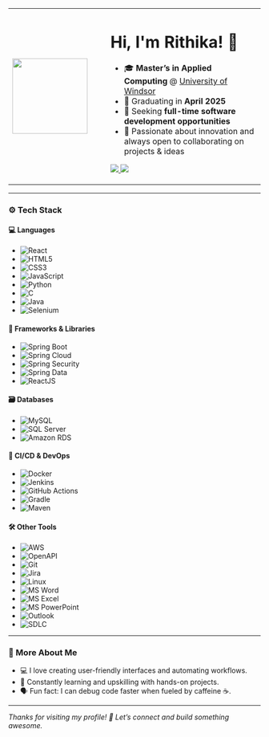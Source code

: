 <!-- Profile Card Layout -->

<table>
  <tr>
    <td width="180px">
      <img src="https://github.com/rithikaAM/rithikaAM/blob/main/coding-girl.png?raw=true" width="150">
    </td>
    <td>
      <h1>Hi, I'm Rithika! 👋</h1>
      <ul>
        <li>🎓 <strong>Master’s in Applied Computing</strong> @ <a href="https://www.uwindsor.ca/graduate-studies/305/applied-computing" target="_blank">University of Windsor</a></li>
        <li>📅 Graduating in <strong>April 2025</strong></li>
        <li>💼 Seeking <strong>full-time software development opportunities</strong></li>
        <li>🚀 Passionate about innovation and always open to collaborating on projects & ideas</li>
      </ul>
      <p>
        <a href="https://www.linkedin.com/in/rithika-a-m">
          <img src="https://img.shields.io/badge/LinkedIn-blue?style=for-the-badge&logo=linkedin">
        </a>
        <a href="mailto:rithikaam.23@gmail.com">
          <img src="https://img.shields.io/badge/Gmail-red?style=for-the-badge&logo=gmail">
        </a>
      </p>
    </td>
  </tr>
</table>

    
---

### ⚙️ Tech Stack

#### 💻 Languages
- ![React](https://img.shields.io/badge/React-61DAFB?style=for-the-badge&logo=react)
- ![HTML5](https://img.shields.io/badge/HTML5-E34F26?style=for-the-badge&logo=html5)
- ![CSS3](https://img.shields.io/badge/CSS3-1572B6?style=for-the-badge&logo=css3)
- ![JavaScript](https://img.shields.io/badge/JavaScript-F7DF1E?style=for-the-badge&logo=javascript)
- ![Python](https://img.shields.io/badge/Python-3776AB?style=for-the-badge&logo=python)
- ![C](https://img.shields.io/badge/C-blue?style=for-the-badge&logo=c)
- ![Java](https://img.shields.io/badge/Java-orange?style=for-the-badge&logo=java)
- ![Selenium](https://img.shields.io/badge/Selenium-43B02A?style=for-the-badge&logo=selenium)

#### 🧩 Frameworks & Libraries
- ![Spring Boot](https://img.shields.io/badge/Spring%20Boot-6DB33F?style=for-the-badge&logo=springboot)
- ![Spring Cloud](https://img.shields.io/badge/Spring%20Cloud-6DB33F?style=for-the-badge&logo=spring)
- ![Spring Security](https://img.shields.io/badge/Spring%20Security-6DB33F?style=for-the-badge&logo=spring)
- ![Spring Data](https://img.shields.io/badge/Spring%20Data-6DB33F?style=for-the-badge)
- ![ReactJS](https://img.shields.io/badge/React-61DAFB?style=for-the-badge&logo=react)

#### 🗃️ Databases
- ![MySQL](https://img.shields.io/badge/MySQL-00758F?style=for-the-badge&logo=mysql)
- ![SQL Server](https://img.shields.io/badge/SQL%20Server-CC2927?style=for-the-badge&logo=microsoftsqlserver)
- ![Amazon RDS](https://img.shields.io/badge/Amazon%20RDS-527FFF?style=for-the-badge&logo=amazonrds)

#### 🚀 CI/CD & DevOps
- ![Docker](https://img.shields.io/badge/Docker-2496ED?style=for-the-badge&logo=docker)
- ![Jenkins](https://img.shields.io/badge/Jenkins-D24939?style=for-the-badge&logo=jenkins)
- ![GitHub Actions](https://img.shields.io/badge/GitHub%20Actions-2088FF?style=for-the-badge&logo=githubactions)
- ![Gradle](https://img.shields.io/badge/Gradle-02303A?style=for-the-badge&logo=gradle)
- ![Maven](https://img.shields.io/badge/Maven-C71A36?style=for-the-badge&logo=apachemaven)

#### 🛠 Other Tools
- ![AWS](https://img.shields.io/badge/AWS-232F3E?style=for-the-badge&logo=amazonaws)
- ![OpenAPI](https://img.shields.io/badge/OpenAPI-6BA539?style=for-the-badge&logo=openapiinitiative)
- ![Git](https://img.shields.io/badge/GIT-F05032?style=for-the-badge&logo=git)
- ![Jira](https://img.shields.io/badge/JIRA-0052CC?style=for-the-badge&logo=jira)
- ![Linux](https://img.shields.io/badge/Linux-FCC624?style=for-the-badge&logo=linux)
- ![MS Word](https://img.shields.io/badge/Word-2B579A?style=for-the-badge&logo=microsoftword)
- ![MS Excel](https://img.shields.io/badge/Excel-217346?style=for-the-badge&logo=microsoftexcel)
- ![MS PowerPoint](https://img.shields.io/badge/PowerPoint-B7472A?style=for-the-badge&logo=microsoftpowerpoint)
- ![Outlook](https://img.shields.io/badge/Outlook-0072C6?style=for-the-badge&logo=microsoftoutlook)
- ![SDLC](https://img.shields.io/badge/SDLC-black?style=for-the-badge)

---

### 💬 More About Me
- 💻 I love creating user-friendly interfaces and automating workflows.
- 🧠 Constantly learning and upskilling with hands-on projects.
- 🗣 Fun fact: I can debug code faster when fueled by caffeine ☕.

---

_Thanks for visiting my profile! 🙌 Let’s connect and build something awesome._
